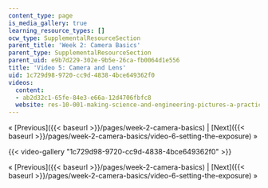 ```yaml
---
content_type: page
is_media_gallery: true
learning_resource_types: []
ocw_type: SupplementalResourceSection
parent_title: 'Week 2: Camera Basics'
parent_type: SupplementalResourceSection
parent_uid: e9b7d229-302e-9b5e-26ca-fb0064d1e556
title: 'Video 5: Camera and Lens'
uid: 1c729d98-9720-cc9d-4838-4bce649362f0
videos:
  content:
  - ab2d32c1-65fe-84e3-e66a-12d4706fbfc8
  website: res-10-001-making-science-and-engineering-pictures-a-practical-guide-to-presenting-your-work-spring-2016
---
```


« [Previous]({{< baseurl >}}/pages/week-2-camera-basics) | [Next]({{< baseurl >}}/pages/week-2-camera-basics/video-6-setting-the-exposure) »

{{< video-gallery "1c729d98-9720-cc9d-4838-4bce649362f0" >}}


« [Previous]({{< baseurl >}}/pages/week-2-camera-basics) | [Next]({{< baseurl >}}/pages/week-2-camera-basics/video-6-setting-the-exposure) »
